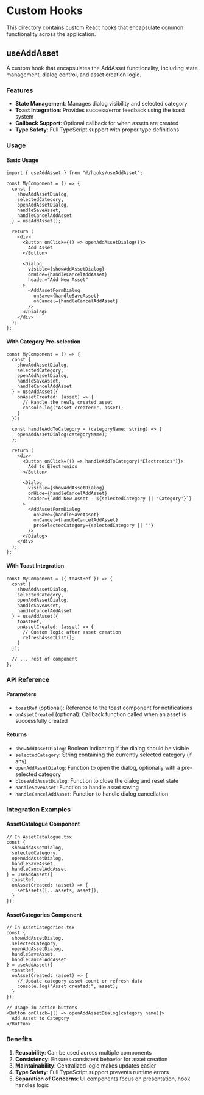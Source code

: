# Custom Hooks

This directory contains custom React hooks that encapsulate common functionality across the application.

## useAddAsset

A custom hook that encapsulates the AddAsset functionality, including state management, dialog control, and asset creation logic.

### Features

- **State Management**: Manages dialog visibility and selected category
- **Toast Integration**: Provides success/error feedback using the toast system
- **Callback Support**: Optional callback for when assets are created
- **Type Safety**: Full TypeScript support with proper type definitions

### Usage

#### Basic Usage

```tsx
import { useAddAsset } from "@/hooks/useAddAsset";

const MyComponent = () => {
  const {
    showAddAssetDialog,
    selectedCategory,
    openAddAssetDialog,
    handleSaveAsset,
    handleCancelAddAsset
  } = useAddAsset();

  return (
    <div>
      <Button onClick={() => openAddAssetDialog()}>
        Add Asset
      </Button>
      
      <Dialog
        visible={showAddAssetDialog}
        onHide={handleCancelAddAsset}
        header="Add New Asset"
      >
        <AddAssetFormDialog
          onSave={handleSaveAsset}
          onCancel={handleCancelAddAsset}
        />
      </Dialog>
    </div>
  );
};
```

#### With Category Pre-selection

```tsx
const MyComponent = () => {
  const {
    showAddAssetDialog,
    selectedCategory,
    openAddAssetDialog,
    handleSaveAsset,
    handleCancelAddAsset
  } = useAddAsset({
    onAssetCreated: (asset) => {
      // Handle the newly created asset
      console.log("Asset created:", asset);
    }
  });

  const handleAddToCategory = (categoryName: string) => {
    openAddAssetDialog(categoryName);
  };

  return (
    <div>
      <Button onClick={() => handleAddToCategory("Electronics")}>
        Add to Electronics
      </Button>
      
      <Dialog
        visible={showAddAssetDialog}
        onHide={handleCancelAddAsset}
        header={`Add New Asset - ${selectedCategory || 'Category'}`}
      >
        <AddAssetFormDialog
          onSave={handleSaveAsset}
          onCancel={handleCancelAddAsset}
          preSelectedCategory={selectedCategory || ""}
        />
      </Dialog>
    </div>
  );
};
```

#### With Toast Integration

```tsx
const MyComponent = ({ toastRef }) => {
  const {
    showAddAssetDialog,
    selectedCategory,
    openAddAssetDialog,
    handleSaveAsset,
    handleCancelAddAsset
  } = useAddAsset({
    toastRef,
    onAssetCreated: (asset) => {
      // Custom logic after asset creation
      refreshAssetList();
    }
  });

  // ... rest of component
};
```

### API Reference

#### Parameters

- `toastRef` (optional): Reference to the toast component for notifications
- `onAssetCreated` (optional): Callback function called when an asset is successfully created

#### Returns

- `showAddAssetDialog`: Boolean indicating if the dialog should be visible
- `selectedCategory`: String containing the currently selected category (if any)
- `openAddAssetDialog`: Function to open the dialog, optionally with a pre-selected category
- `closeAddAssetDialog`: Function to close the dialog and reset state
- `handleSaveAsset`: Function to handle asset saving
- `handleCancelAddAsset`: Function to handle dialog cancellation

### Integration Examples

#### AssetCatalogue Component

```tsx
// In AssetCatalogue.tsx
const {
  showAddAssetDialog,
  selectedCategory,
  openAddAssetDialog,
  handleSaveAsset,
  handleCancelAddAsset
} = useAddAsset({
  toastRef,
  onAssetCreated: (asset) => {
    setAssets([...assets, asset]);
  }
});
```

#### AssetCategories Component

```tsx
// In AssetCategories.tsx
const {
  showAddAssetDialog,
  selectedCategory,
  openAddAssetDialog,
  handleSaveAsset,
  handleCancelAddAsset
} = useAddAsset({
  toastRef,
  onAssetCreated: (asset) => {
    // Update category asset count or refresh data
    console.log("Asset created:", asset);
  }
});

// Usage in action buttons
<Button onClick={() => openAddAssetDialog(category.name)}>
  Add Asset to Category
</Button>
```

### Benefits

1. **Reusability**: Can be used across multiple components
2. **Consistency**: Ensures consistent behavior for asset creation
3. **Maintainability**: Centralized logic makes updates easier
4. **Type Safety**: Full TypeScript support prevents runtime errors
5. **Separation of Concerns**: UI components focus on presentation, hook handles logic
